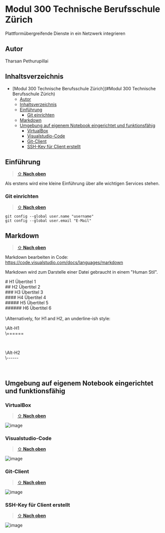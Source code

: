 <a name="Modul 300 Technische Berufsschule Zürich"></a>
# Modul 300 Technische Berufsschule Zürich
Plattformübergreifende Dienste in ein Netzwerk integrieren

<a name="autor"></a>
## Autor
Tharsan Pethurupillai

<a name="inhaltsverzeichnis"></a>
## Inhaltsverzeichnis

- [Modul 300 Technische Berufsschule Zürich](#Modul 300 Technische Berufsschule Zürich)
  - [Autor](#autor)
  - [Inhaltsverzeichnis](#inhaltsverzeichnis)
  - [Einführung](#einführung)
    - [Git einrichten](#git-einrichten)
  - [Markdown](#markdown)
  - [Umgebung auf eigenem Notebook eingerichtet und funktionsfähig](#umgebung-auf-eigenem-notebook-eingerichtet-und-funktionsfähig)
    - [VirtualBox](#virtualbox)
    - [Visualstudio-Code](#visualstudio-code)
    - [Git-Client](#git-client)
    - [SSH-Key für Client erstellt](#ssh-key-für-client-erstellt)
 
 ## Einführung
 > [⇧ **Nach oben**](#inhaltsverzeichnis)

 Als erstens wird eine kleine Einführung über alle wichtigen Services stehen.
 

 ### Git einrichten
  > [⇧ **Nach oben**](#inhaltsverzeichnis)

 ```
 git config --global user.name "username"
 git config --global user.email "E-Mail"
 ```
 
 
 ## Markdown
 > [⇧ **Nach oben**](#inhaltsverzeichnis)

 Markdown bearbeiten in Code:
 https://code.visualstudio.com/docs/languages/markdown
 
 Markdown wird zum Darstelle einer Datei gebraucht in einem "Human Stil".
 <br>
 
\# H1 Übertitel 1 <br>
\## H2 Übertitel 2 <br>
\### H3 Übertitel 3 <br>
\#### H4 Übertitel 4 <br>
\##### H5 Übertitel 5 <br>
\###### H6 Übertitel 6 <br>
<br>
\Alternatively, for H1 and H2, an underline-ish style: <br>

<p> \Alt-H1 <br>
\====== </p>
<br>
<p> \Alt-H2 <br>
\------ </p>
<br>

## Umgebung auf eigenem Notebook eingerichtet und funktionsfähig

### VirtualBox
 > [⇧ **Nach oben**](#inhaltsverzeichnis)

![image](https://user-images.githubusercontent.com/125886136/221586873-69d2dcf5-e1c1-47c1-ac1b-5f71bebd8b6b.png)

### Visualstudio-Code
 > [⇧ **Nach oben**](#inhaltsverzeichnis)

![image](https://user-images.githubusercontent.com/125886136/221587138-2c3fcb92-6e7d-4804-bd68-b0e10cffaf40.png)

### Git-Client
 > [⇧ **Nach oben**](#inhaltsverzeichnis)

![image](https://user-images.githubusercontent.com/125886136/221587230-4be1faa4-1b76-44b0-8d56-470aada72441.png)

### SSH-Key für Client erstellt
 > [⇧ **Nach oben**](#inhaltsverzeichnis)

![image](https://user-images.githubusercontent.com/125886136/221587370-1de9481e-30bd-454f-9f0b-0c43d2a16db1.png)
